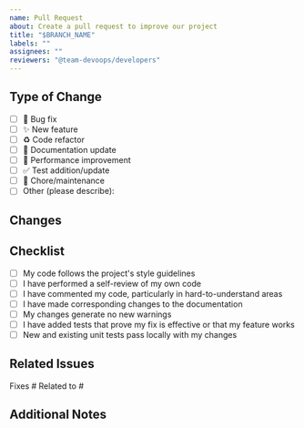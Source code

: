 ```yaml
---
name: Pull Request
about: Create a pull request to improve our project
title: "$BRANCH_NAME"
labels: ""
assignees: ""
reviewers: "@team-devoops/developers"
---
```


## Type of Change

<!-- Mark the appropriate option with an "x" -->

- [ ] 🐛 Bug fix
- [ ] ✨ New feature
- [ ] ♻️ Code refactor
- [ ] 📝 Documentation update
- [ ] 🚀 Performance improvement
- [ ] ✅ Test addition/update
- [ ] 🧹 Chore/maintenance
- [ ] Other (please describe):

## Changes

## <!-- List the main changes you've made -->

## Checklist

<!-- Mark the items you've completed with an "x" -->

- [ ] My code follows the project's style guidelines
- [ ] I have performed a self-review of my own code
- [ ] I have commented my code, particularly in hard-to-understand areas
- [ ] I have made corresponding changes to the documentation
- [ ] My changes generate no new warnings
- [ ] I have added tests that prove my fix is effective or that my feature works
- [ ] New and existing unit tests pass locally with my changes

## Related Issues

<!-- Link to any related issues using the format: Fixes #123, Related to #456 -->

Fixes #
Related to #

## Additional Notes

<!-- Add any other information about the PR here -->
